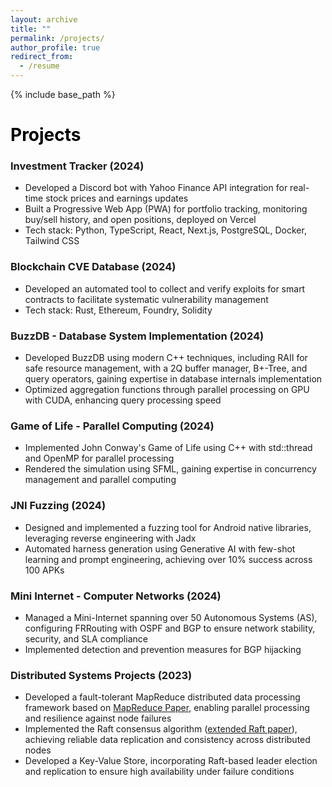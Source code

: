 ```yaml
---
layout: archive
title: ""
permalink: /projects/
author_profile: true
redirect_from:
  - /resume
---
```


{% include base_path %}

<span style="color:black">Projects</span>
===

### Investment Tracker (2024)
- Developed a Discord bot with Yahoo Finance API integration for real-time stock prices and earnings updates
- Built a Progressive Web App (PWA) for portfolio tracking, monitoring buy/sell history, and open positions, deployed on Vercel
- Tech stack: Python, TypeScript, React, Next.js, PostgreSQL, Docker, Tailwind CSS

### Blockchain CVE Database (2024)
- Developed an automated tool to collect and verify exploits for smart contracts to facilitate systematic vulnerability management
- Tech stack: Rust, Ethereum, Foundry, Solidity

### BuzzDB - Database System Implementation (2024)
- Developed BuzzDB using modern C++ techniques, including RAII for safe resource management, with a 2Q buffer manager, B+-Tree, and query operators, gaining expertise in database internals implementation
- Optimized aggregation functions through parallel processing on GPU with CUDA, enhancing query processing speed

### Game of Life - Parallel Computing (2024)
- Implemented John Conway's Game of Life using C++ with std::thread and OpenMP for parallel processing
- Rendered the simulation using SFML, gaining expertise in concurrency management and parallel computing

### JNI Fuzzing (2024)
- Designed and implemented a fuzzing tool for Android native libraries, leveraging reverse engineering with Jadx
- Automated harness generation using Generative AI with few-shot learning and prompt engineering, achieving over 10% success across 100 APKs

### Mini Internet - Computer Networks (2024)
- Managed a Mini-Internet spanning over 50 Autonomous Systems (AS), configuring FRRouting with OSPF and BGP to ensure network stability, security, and SLA compliance
- Implemented detection and prevention measures for BGP hijacking

### Distributed Systems Projects (2023)
- Developed a fault-tolerant MapReduce distributed data processing framework based on [MapReduce Paper](https://static.googleusercontent.com/media/research.google.com/en//archive/mapreduce-osdi04.pdf), enabling parallel processing and resilience against node failures
- Implemented the Raft consensus algorithm ([extended Raft paper](https://pdos.csail.mit.edu/6.824/papers/raft-extended.pdf)), achieving reliable data replication and consistency across distributed nodes
- Developed a Key-Value Store, incorporating Raft-based leader election and replication to ensure high availability under failure conditions